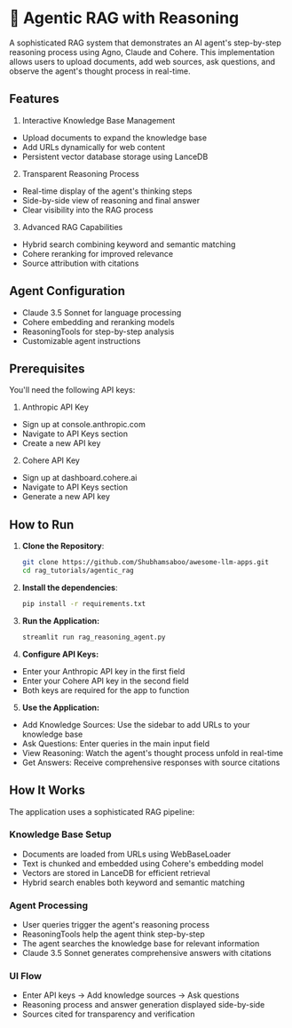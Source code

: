 # 🧐 Agentic RAG with Reasoning
A sophisticated RAG system that demonstrates an AI agent's step-by-step reasoning process using Agno, Claude and Cohere. This implementation allows users to upload documents, add web sources, ask questions, and observe the agent's thought process in real-time.


## Features

1. Interactive Knowledge Base Management
- Upload documents to expand the knowledge base
- Add URLs dynamically for web content
- Persistent vector database storage using LanceDB


2. Transparent Reasoning Process
- Real-time display of the agent's thinking steps
- Side-by-side view of reasoning and final answer
- Clear visibility into the RAG process


3. Advanced RAG Capabilities
- Hybrid search combining keyword and semantic matching
- Cohere reranking for improved relevance
- Source attribution with citations


## Agent Configuration

- Claude 3.5 Sonnet for language processing
- Cohere embedding and reranking models
- ReasoningTools for step-by-step analysis
- Customizable agent instructions

## Prerequisites

You'll need the following API keys:

1. Anthropic API Key

- Sign up at console.anthropic.com
- Navigate to API Keys section
- Create a new API key

2. Cohere API Key

- Sign up at dashboard.cohere.ai
- Navigate to API Keys section
- Generate a new API key

## How to Run

1. **Clone the Repository**:
    ```bash
    git clone https://github.com/Shubhamsaboo/awesome-llm-apps.git
    cd rag_tutorials/agentic_rag
    ```

2. **Install the dependencies**:
    ```bash
    pip install -r requirements.txt
    ```

3. **Run the Application:**
    ```bash
    streamlit run rag_reasoning_agent.py
    ```

4. **Configure API Keys:**

- Enter your Anthropic API key in the first field
- Enter your Cohere API key in the second field
- Both keys are required for the app to function


5. **Use the Application:**

- Add Knowledge Sources: Use the sidebar to add URLs to your knowledge base
- Ask Questions: Enter queries in the main input field
- View Reasoning: Watch the agent's thought process unfold in real-time
- Get Answers: Receive comprehensive responses with source citations

## How It Works

The application uses a sophisticated RAG pipeline:

### Knowledge Base Setup
- Documents are loaded from URLs using WebBaseLoader
- Text is chunked and embedded using Cohere's embedding model 
- Vectors are stored in LanceDB for efficient retrieval
- Hybrid search enables both keyword and semantic matching

### Agent Processing
- User queries trigger the agent's reasoning process
- ReasoningTools help the agent think step-by-step
- The agent searches the knowledge base for relevant information
- Claude 3.5 Sonnet generates comprehensive answers with citations

### UI Flow
- Enter API keys → Add knowledge sources → Ask questions
- Reasoning process and answer generation displayed side-by-side
- Sources cited for transparency and verification
